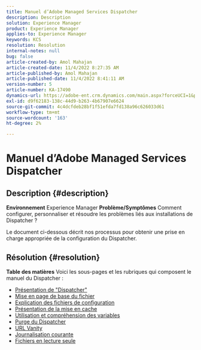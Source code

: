 ```yaml
---
title: Manuel d’Adobe Managed Services Dispatcher
description: Description
solution: Experience Manager
product: Experience Manager
applies-to: Experience Manager
keywords: KCS
resolution: Resolution
internal-notes: null
bug: false
article-created-by: Amol Mahajan
article-created-date: 11/4/2022 8:27:35 AM
article-published-by: Amol Mahajan
article-published-date: 11/4/2022 8:41:11 AM
version-number: 5
article-number: KA-17490
dynamics-url: https://adobe-ent.crm.dynamics.com/main.aspx?forceUCI=1&pagetype=entityrecord&etn=knowledgearticle&id=aa983485-1a5c-ed11-9561-6045bd006704
exl-id: d9f62183-138c-44d9-b263-4b67907e6624
source-git-commit: 4c4dcfdeb28bf1f51efda7fd138a96c626033d61
workflow-type: tm+mt
source-wordcount: '163'
ht-degree: 2%

---
```


# Manuel d’Adobe Managed Services Dispatcher

## Description {#description}

<b>Environnement</b>
Experience Manager
<b>Problème/Symptômes</b>
Comment configurer, personnaliser et résoudre les problèmes liés aux installations de Dispatcher ?

Le document ci-dessous décrit nos processus pour obtenir une prise en charge appropriée de la configuration du Dispatcher.


## Résolution {#resolution}

<b>Table des matières</b>
Voici les sous-pages et les rubriques qui composent le manuel du Dispatcher :

- [Présentation de &quot;Dispatcher&quot;](https://experienceleague.adobe.com/docs/experience-cloud-kcs/kbarticles/KA-17911.html%3Flang%3Den)
- [Mise en page de base du fichier](https://experienceleague.adobe.com/docs/experience-cloud-kcs/kbarticles/KA-17502.html%3Flang%3Den)
- [Explication des fichiers de configuration](https://experienceleague.adobe.com/docs/experience-cloud-kcs/kbarticles/KA-17477.html%3Flang%3Den)
- [Présentation de la mise en cache](https://experienceleague.adobe.com/docs/experience-cloud-kcs/kbarticles/KA-17912.html%3Flang%3Den)
- [Utilisation et compréhension des variables](https://experienceleague.adobe.com/docs/experience-cloud-kcs/kbarticles/KA-17487.html%3Flang%3Den)
- [Purge du Dispatcher](https://experienceleague.adobe.com/docs/experience-cloud-kcs/kbarticles/KA-17493.html%3Flang%3Den)
- [URL Vanity](https://experienceleague.adobe.com/docs/experience-cloud-kcs/kbarticles/KA-17463.html%3Flang%3Den)
- [Journalisation courante](https://experienceleague.adobe.com/docs/experience-cloud-kcs/kbarticles/KA-17914.html%3Flang%3Den)
- [Fichiers en lecture seule](https://experienceleague.adobe.com/docs/experience-cloud-kcs/kbarticles/KA-17483.html%3Flang%3Den)
